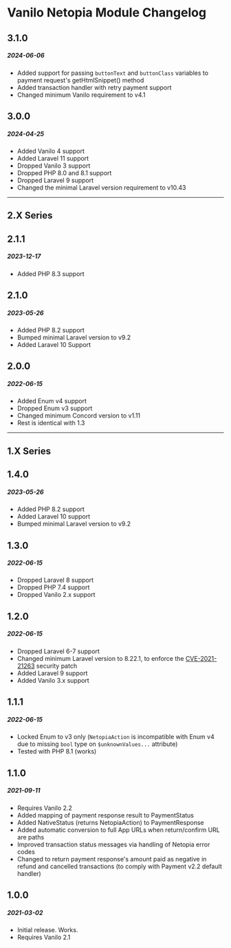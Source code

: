 # Vanilo Netopia Module Changelog

## 3.1.0
##### 2024-06-06

- Added support for passing `buttonText` and `buttonClass` variables to payment request's getHtmlSnippet() method
- Added transaction handler with retry payment support
- Changed minimum Vanilo requirement to v4.1

## 3.0.0
##### 2024-04-25

- Added Vanilo 4 support
- Added Laravel 11 support
- Dropped Vanilo 3 support
- Dropped PHP 8.0 and 8.1 support
- Dropped Laravel 9 support
- Changed the minimal Laravel version requirement to v10.43

---

## 2.X Series

## 2.1.1
##### 2023-12-17

- Added PHP 8.3 support

## 2.1.0
##### 2023-05-26

- Added PHP 8.2 support
- Bumped minimal Laravel version to v9.2
- Added Laravel 10 Support

## 2.0.0
##### 2022-06-15

- Added Enum v4 support
- Dropped Enum v3 support
- Changed minimum Concord version to v1.11
- Rest is identical with 1.3

---

## 1.X Series

## 1.4.0
##### 2023-05-26

- Added PHP 8.2 support
- Added Laravel 10 support
- Bumped minimal Laravel version to v9.2

## 1.3.0
##### 2022-06-15

- Dropped Laravel 8 support
- Dropped PHP 7.4 support
- Dropped Vanilo 2.x support

## 1.2.0
##### 2022-06-15

- Dropped Laravel 6-7 support
- Changed minimum Laravel version to 8.22.1, to enforce the [CVE-2021-21263](https://blog.laravel.com/security-laravel-62011-7302-8221-released) security patch
- Added Laravel 9 support
- Added Vanilo 3.x support

## 1.1.1
##### 2022-06-15

- Locked Enum to v3 only (`NetopiaAction` is incompatible with Enum v4 due to missing `bool` type on `$unknownValues...` attribute)
- Tested with PHP 8.1 (works)

## 1.1.0
##### 2021-09-11

- Requires Vanilo 2.2
- Added mapping of payment response result to PaymentStatus
- Added NativeStatus (returns NetopiaAction) to PaymentResponse
- Added automatic conversion to full App URLs when return/confirm URL are paths
- Improved transaction status messages via handling of Netopia error codes
- Changed to return payment response's amount paid as negative in refund and cancelled transactions (to comply with Payment v2.2 default handler)

## 1.0.0
##### 2021-03-02

- Initial release. Works.
- Requires Vanilo 2.1
